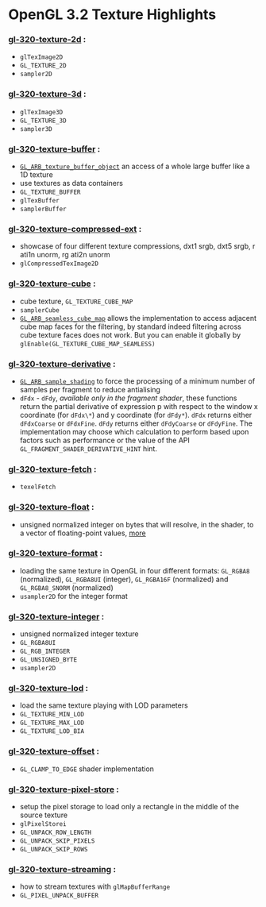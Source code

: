 # OpenGL 3.2 Texture Highlights

### [gl-320-texture-2d](https://github.com/elect86/jogl-samples/blob/master/jogl-samples/src/tests/gl_320/texture/Gl_320_texture_2d.java) :

* `glTexImage2D`
* `GL_TEXTURE_2D`
* `sampler2D`

### [gl-320-texture-3d](https://github.com/elect86/jogl-samples/blob/master/jogl-samples/src/tests/gl_320/texture/Gl_320_texture_3d.java) :

* `glTexImage3D`
* `GL_TEXTURE_3D`
* `sampler3D`

### [gl-320-texture-buffer](https://github.com/elect86/jogl-samples/blob/master/jogl-samples/src/tests/gl_320/texture/Gl_320_texture_buffer.java) :

* [`GL_ARB_texture_buffer_object`](https://www.opengl.org/registry/specs/ARB/texture_buffer_object.txt) an access of a whole large buffer like a 1D texture
* use textures as data containers
* `GL_TEXTURE_BUFFER`
* `glTexBuffer`
* `samplerBuffer`

### [gl-320-texture-compressed-ext](https://github.com/elect86/jogl-samples/blob/master/jogl-samples/src/tests/gl_320/texture/Gl_320_texture_compressed_ext.java) :

* showcase of four different texture compressions, dxt1 srgb, dxt5 srgb, r ati1n unorm, rg ati2n unorm
* `glCompressedTexImage2D`

### [gl-320-texture-cube](https://github.com/elect86/jogl-samples/blob/master/jogl-samples/src/tests/gl_320/texture/Gl_320_texture_cube.java) :

* cube texture, `GL_TEXTURE_CUBE_MAP`
* `samplerCube` 
* [`GL_ARB_seamless_cube_map`](https://www.opengl.org/registry/specs/ARB/seamless_cube_map.txt) allows the 
implementation to access adjacent cube map faces for the filtering, by standard indeed filtering across cube 
texture faces does not work. But you can enable it globally by `glEnable(GL_TEXTURE_CUBE_MAP_SEAMLESS)`

### [gl-320-texture-derivative](https://github.com/elect86/jogl-samples/blob/master/jogl-samples/src/tests/gl_320/texture/Gl_320_texture_derivative.java) :

* [`GL_ARB_sample_shading`](https://www.opengl.org/registry/specs/ARB/sample_shading.txt) to force the processing of a minimum number of samples per fragment to reduce antialising
* `dFdx` - `dFdy`, _available only in the fragment shader_, these functions return the partial derivative of expression p with respect to the window x coordinate (for `dFdx\*`) and y coordinate (for `dFdy*`).
`dFdx` returns either `dFdxCoarse` or `dFdxFine`. `dFdy` returns either `dFdyCoarse` or `dFdyFine`. The implementation may choose which calculation to perform based upon factors such as performance or the value of the API `GL_FRAGMENT_SHADER_DERIVATIVE_HINT` hint. 

### [gl-320-texture-fetch](https://github.com/elect86/jogl-samples/blob/master/jogl-samples/src/tests/gl_320/texture/Gl_320_texture_fetch.java) :

* `texelFetch`

### [gl-320-texture-float](https://github.com/elect86/jogl-samples/blob/master/jogl-samples/src/tests/gl_320/texture/Gl_320_texture_float.java) :

* unsigned normalized integer on bytes that will resolve, in the shader, to a vector of floating-point values, [more](https://www.opengl.org/wiki/Image_Format#Color_formats)

### [gl-320-texture-format](https://github.com/elect86/jogl-samples/blob/master/jogl-samples/src/tests/gl_320/texture/Gl_320_texture_formats.java) :

* loading the same texture in OpenGL in four different formats: `GL_RGBA8` (normalized), `GL_RGBA8UI` (integer), `GL_RGBA16F` (normalized) and `GL_RGBA8_SNORM` (normalized)
* `usampler2D` for the integer format

### [gl-320-texture-integer](https://github.com/elect86/jogl-samples/blob/master/jogl-samples/src/tests/gl_320/texture/Gl_320_texture_integer.java) :

* unsigned normalized integer texture
* `GL_RGBA8UI` 
* `GL_RGB_INTEGER`
* `GL_UNSIGNED_BYTE`
* `usampler2D` 

### [gl-320-texture-lod](https://github.com/elect86/jogl-samples/blob/master/jogl-samples/src/tests/gl_320/texture/Gl_320_texture_lod.java) :

* load the same texture playing with LOD parameters
* `GL_TEXTURE_MIN_LOD`
* `GL_TEXTURE_MAX_LOD`
* `GL_TEXTURE_LOD_BIA`

### [gl-320-texture-offset](https://github.com/elect86/jogl-samples/blob/master/jogl-samples/src/tests/gl_320/texture/Gl_320_texture_offset.java) :

* `GL_CLAMP_TO_EDGE` shader implementation

### [gl-320-texture-pixel-store](https://github.com/elect86/jogl-samples/blob/master/jogl-samples/src/tests/gl_320/texture/Gl_320_texture_pixel_store.java) :

* setup the pixel storage to load only a rectangle in the middle of the source texture
* `glPixelStorei`
* `GL_UNPACK_ROW_LENGTH`
* `GL_UNPACK_SKIP_PIXELS`
* `GL_UNPACK_SKIP_ROWS`

### [gl-320-texture-streaming](https://github.com/elect86/jogl-samples/blob/master/jogl-samples/src/tests/gl_320/texture/Gl_320_texture_pixel_store.java) :

* how to stream textures with `glMapBufferRange`
* `GL_PIXEL_UNPACK_BUFFER`
